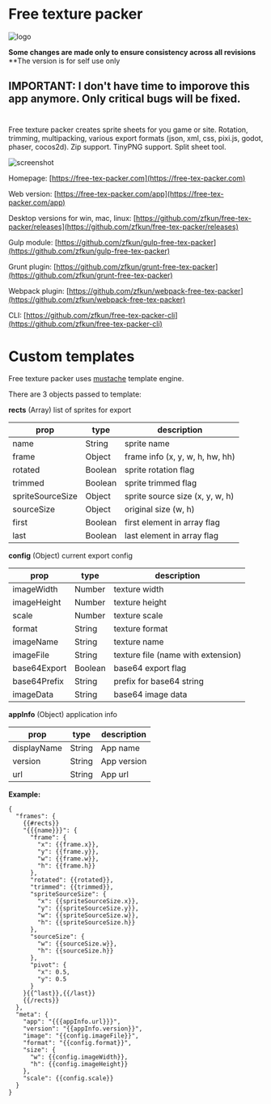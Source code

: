 # Free texture packer

![logo](https://raw.githubusercontent.com/odrick/free-tex-packer/master/electron/build/icons/96x96.png)

**Some changes are made only to ensure consistency across all revisions**
**The version is for self use only

## IMPORTANT: I don't have time to imporove this app anymore. Only critical bugs will be fixed.

#

Free texture packer creates sprite sheets for you game or site. Rotation, trimming, multipacking, various export formats (json, xml, css, pixi.js, godot, phaser, cocos2d). Zip support. TinyPNG support. Split sheet tool.

![screenshot](https://free-tex-packer.com/wp-content/uploads/2019/01/screenshot.png)

Homepage: [https://free-tex-packer.com](https://free-tex-packer.com)

Web version: [https://free-tex-packer.com/app](https://free-tex-packer.com/app)

Desktop versions for win, mac, linux: [https://github.com/zfkun/free-tex-packer/releases](https://github.com/zfkun/free-tex-packer/releases)

Gulp module: [https://github.com/zfkun/gulp-free-tex-packer](https://github.com/zfkun/gulp-free-tex-packer)

Grunt plugin: [https://github.com/zfkun/grunt-free-tex-packer](https://github.com/zfkun/grunt-free-tex-packer)

Webpack plugin: [https://github.com/zfkun/webpack-free-tex-packer](https://github.com/zfkun/webpack-free-tex-packer)

CLI: [https://github.com/zfkun/free-tex-packer-cli](https://github.com/zfkun/free-tex-packer-cli)

# Custom templates
Free texture packer uses [mustache](http://mustache.github.io/) template engine.

There are 3 objects passed to template:

**rects** (Array) list of sprites for export

| prop             | type    | description                     |
| ---              | ---     | ---                             |
| name             | String  | sprite name                     |
| frame            | Object  | frame info (x, y, w, h, hw, hh) |
| rotated          | Boolean | sprite rotation flag            |
| trimmed          | Boolean | sprite trimmed flag             |
| spriteSourceSize | Object  | sprite source size (x, y, w, h) |
| sourceSize       | Object  | original size (w, h)            |
| first            | Boolean | first element in array flag     |
| last             | Boolean | last element in array flag      |

**config** (Object) current export config

| prop           | type    | description                        |
| ---            | ---     | ---                                |
| imageWidth     | Number  | texture width                      |
| imageHeight    | Number  | texture height                     |
| scale          | Number  | texture scale                      |
| format         | String  | texture format                     |
| imageName      | String  | texture name                       |
| imageFile      | String  | texture file (name with extension) |
| base64Export   | Boolean | base64 export flag                 |
| base64Prefix   | String  | prefix for base64 string           |
| imageData      | String  | base64 image data                  |

**appInfo** (Object) application info

| prop           | type    | description          |
| ---            | ---     | ---                  |
| displayName    | String  | App name             |
| version        | String  | App version          |
| url            | String  | App url              |

**Example:**
```
{
  "frames": {
    {{#rects}}
    "{{{name}}}": {
      "frame": {
        "x": {{frame.x}},
        "y": {{frame.y}},
        "w": {{frame.w}},
        "h": {{frame.h}}
      },
      "rotated": {{rotated}},
      "trimmed": {{trimmed}},
      "spriteSourceSize": {
        "x": {{spriteSourceSize.x}},
        "y": {{spriteSourceSize.y}},
        "w": {{spriteSourceSize.w}},
        "h": {{spriteSourceSize.h}}
      },
      "sourceSize": {
        "w": {{sourceSize.w}},
        "h": {{sourceSize.h}}
      },
      "pivot": {
        "x": 0.5,
        "y": 0.5
      }
    }{{^last}},{{/last}}
    {{/rects}}
  },
  "meta": {
    "app": "{{{appInfo.url}}}",
    "version": "{{appInfo.version}}",
    "image": "{{config.imageFile}}",
    "format": "{{config.format}}",
    "size": {
      "w": {{config.imageWidth}},
      "h": {{config.imageHeight}}
    },
    "scale": {{config.scale}}
  }
}
```
